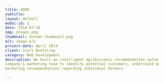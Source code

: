 ```yaml
---
title: AGRO
subtitle: 
layout: default
modal-id: 1
date: 2014-07-18
img: dreams.png
thumbnail: dreams-thumbnail.png
alt: image-alt
project-date: April 2014
client: Start Bootstrap
category: Web Development
description: We built an intelligent agribusiness recommendation optimization engine – AGRO, developed to support an agri-science
company’s marketing team to identify potential customers, understand market needs, and provide customized and accurate
marketing recommendations regarding individual farmers.

---
```

